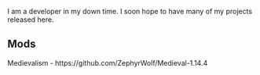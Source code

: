 <p>
I am a developer in my down time. I soon hope to have many of my projects released here.
</p>

<p><h2>Mods</h2></p>
<p>Medievalism - https://github.com/ZephyrWolf/Medieval-1.14.4</p>
